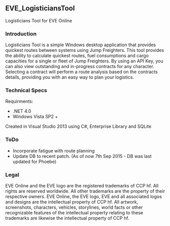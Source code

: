 ## EVE_LogisticiansTool
Logisticians Tool for EVE Online

### Introduction

Logisticians Tool is a simple Windows desktop application that provides quickest routes between systems using Jump Freighters. This tool provides the ability to calculate quickest routes, fuel consumptions and cargo capacities for a single or fleet of Jump Freighters. By using an API Key, you can also view outstanding and in-progress contracts for any character. Selecting a contract will perform a route analysis based on the contracts details, providing you with an easy way to plan your logistics.

### Technical Specs
Requirments: 
* .NET 4.0
* Windows Vista SP2 +

Created in Visual Studio 2013 using C#, Enterprise Library and SQLite

### ToDo
* Incorporate fatigue with route planning
* Update DB to recent patch. (As of now 7th Sep 2015 - DB was last updated for Phoebe)

### Legal
EVE Online and the EVE logo are the registered trademarks of CCP hf. All rights are reserved worldwide. All other trademarks are the property of their respective owners. EVE Online, the EVE logo, EVE and all associated logos and designs are the intellectual property of CCP hf. All artwork, screenshots, characters, vehicles, storylines, world facts or other recognizable features of the intellectual property relating to these trademarks are likewise the intellectual property of CCP hf.
